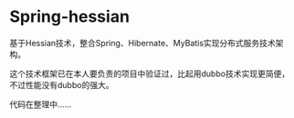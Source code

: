 # Spring-hessian
基于Hessian技术，整合Spring、Hibernate、MyBatis实现分布式服务技术架构。

这个技术框架已在本人要负责的项目中验证过，比起用dubbo技术实现更简便，不过性能没有dubbo的强大。

代码在整理中……
